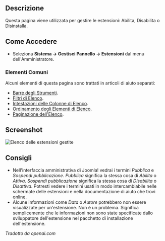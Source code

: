 <!-- Filename: Help4.x:Extensions:_Manage / Display title: Estensioni: Gestisci -->

## Descrizione

Questa pagina viene utilizzata per gestire le estensioni: Abilita, Disabilita o Disinstalla.

## Come Accedere

- Seleziona **Sistema → Gestisci Pannello → Estensioni** dal menu dell'Amministratore.

### Elementi Comuni

Alcuni elementi di questa pagina sono trattati in articoli di aiuto separati:

* [Barre degli Strumenti](jdocmanual?article=help/common-elements/toolbars).
* [Filtri di Elenco](jdocmanual?article=help/common-elements/list-filters).
* [Intestazioni delle Colonne di Elenco](jdocmanual?article=help/common-elements/list-column-headers).
* [Ordinamento degli Elementi di Elenco](jdocmanual?article=help/common-elements/list-ordering).
* [Paginazione dell'Elenco](jdocmanual?article=help/common-elements/list-pagination).

## Screenshot

![Elenco delle estensioni gestite](../../../it/images/extensions/manage-list.png)

## Consigli

- Nell'interfaccia amministrativa di Joomla! vedrai i termini *Pubblica* e *Sospendi pubblicazione*. *Pubblica* significa la stessa cosa di *Abilita* o *Attiva*. *Sospendi pubblicazione* significa la stessa cosa di *Disabilita* o *Disattiva*. Potresti vedere i termini usati in modo intercambiabile nelle schermate delle estensioni e nella documentazione di aiuto che trovi online.
- Alcune informazioni come *Data* o *Autore* potrebbero non essere visualizzate per un'estensione. Non è un problema. Significa semplicemente che le informazioni non sono state specificate dallo sviluppatore dell'estensione nel pacchetto di installazione dell'estensione.

*Tradotto da openai.com*

